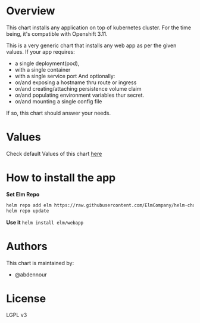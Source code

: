 # Overview
This chart installs any application on top of kubernetes cluster.
For the time being, it's compatible with Openshift 3.11.

This is a very generic chart that installs any web app as per the given values. If your app requires:
-  a single deployment(pod), 
- with a single container
- with a single service port
And optionally:
- or/and exposing a hostname thru route or ingress
- or/and creating/attaching persistence volume claim
- or/and populating environment variables thur secret.
- or/and mounting a single config file

If so, this chart should answer your needs.

# Values

Check default Values of this chart [here](https://github.com/ElmCompany/helm-charts/blob/master/charts/webapp/values.yaml)

# How to install the app 

**Set Elm Repo**
```sh
helm repo add elm https://raw.githubusercontent.com/ElmCompany/helm-charts/gh-pages
helm repo update
```

**Use it** `helm install elm/webapp`

# Authors

This chart is maintained by: 
- @abdennour 

# License

LGPL v3